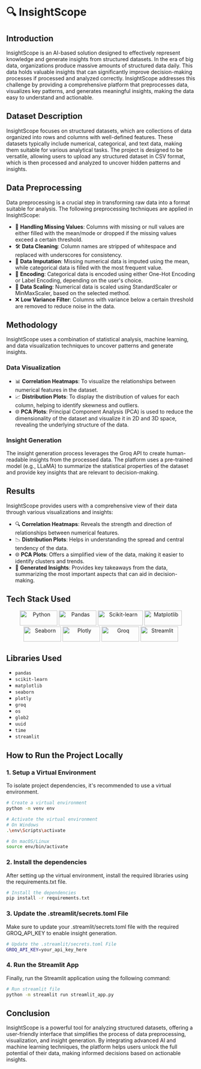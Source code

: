 # 🔍 InsightScope

## Introduction
InsightScope is an AI-based solution designed to effectively represent knowledge and generate insights from structured datasets. In the era of big data, organizations produce massive amounts of structured data daily. This data holds valuable insights that can significantly improve decision-making processes if processed and analyzed correctly. InsightScope addresses this challenge by providing a comprehensive platform that preprocesses data, visualizes key patterns, and generates meaningful insights, making the data easy to understand and actionable.

## Dataset Description
InsightScope focuses on structured datasets, which are collections of data organized into rows and columns with well-defined features. These datasets typically include numerical, categorical, and text data, making them suitable for various analytical tasks. The project is designed to be versatile, allowing users to upload any structured dataset in CSV format, which is then processed and analyzed to uncover hidden patterns and insights.

## Data Preprocessing
Data preprocessing is a crucial step in transforming raw data into a format suitable for analysis. The following preprocessing techniques are applied in InsightScope:

- 🧹 **Handling Missing Values**: Columns with missing or null values are either filled with the mean/mode or dropped if the missing values exceed a certain threshold.
- 🛠️ **Data Cleaning**: Column names are stripped of whitespace and replaced with underscores for consistency.
- 🧮 **Data Imputation**: Missing numerical data is imputed using the mean, while categorical data is filled with the most frequent value.
- 🔄 **Encoding**: Categorical data is encoded using either One-Hot Encoding or Label Encoding, depending on the user's choice.
- 📏 **Data Scaling**: Numerical data is scaled using StandardScaler or MinMaxScaler, based on the selected method.
- ❌ **Low Variance Filter**: Columns with variance below a certain threshold are removed to reduce noise in the data.

## Methodology
InsightScope uses a combination of statistical analysis, machine learning, and data visualization techniques to uncover patterns and generate insights.

### Data Visualization
- 📊 **Correlation Heatmaps**: To visualize the relationships between numerical features in the dataset.
- 📈 **Distribution Plots**: To display the distribution of values for each column, helping to identify skewness and outliers.
- 🌐 **PCA Plots**: Principal Component Analysis (PCA) is used to reduce the dimensionality of the dataset and visualize it in 2D and 3D space, revealing the underlying structure of the data.

### Insight Generation
The insight generation process leverages the Groq API to create human-readable insights from the processed data. The platform uses a pre-trained model (e.g., LLaMA) to summarize the statistical properties of the dataset and provide key insights that are relevant to decision-making.

## Results
InsightScope provides users with a comprehensive view of their data through various visualizations and insights:

- 🔍 **Correlation Heatmaps**: Reveals the strength and direction of relationships between numerical features.
- 📉 **Distribution Plots**: Helps in understanding the spread and central tendency of the data.
- 🌐 **PCA Plots**: Offers a simplified view of the data, making it easier to identify clusters and trends.
- 📝 **Generated Insights**: Provides key takeaways from the data, summarizing the most important aspects that can aid in decision-making.

## Tech Stack Used
<p align="center">
  <img src="https://www.python.org/static/community_logos/python-logo-master-v3-TM.png" alt="Python" width="100" height="40"/>
  <img src="https://pandas.pydata.org/static/img/pandas_white.svg" alt="Pandas" width="100" height="40"/>
  <img src="https://scikit-learn.org/stable/_static/scikit-learn-logo-small.png" alt="Scikit-learn" width="120" height="40"/>
  <img src="https://matplotlib.org/_static/images/logo2.svg" alt="Matplotlib" width="100" height="40"/>
  <img src="https://seaborn.pydata.org/_static/logo-wide-lightbg.svg" alt="Seaborn" width="100" height="40"/>
  <img src="https://images.plot.ly/logo/new-branding/plotly-logomark.png" alt="Plotly" width="100" height="40"/>
  <img src="https://groq.com/wp-content/uploads/2024/08/groq-logo-1-2.png" alt="Groq" width="100" height="40"/>
  <img src="https://streamlit.io/images/brand/streamlit-mark-color.svg" alt="Streamlit" width="100" height="40"/>
</p>

## Libraries Used
- `pandas`
- `scikit-learn`
- `matplotlib`
- `seaborn`
- `plotly`
- `groq`
- `os`
- `glob2`
- `uuid`
- `time`
- `streamlit`

## How to Run the Project Locally

### 1. Setup a Virtual Environment
To isolate project dependencies, it's recommended to use a virtual environment.

```bash
# Create a virtual environment
python -m venv env

# Activate the virtual environment
# On Windows
.\env\Scripts\activate

# On macOS/Linux
source env/bin/activate

```

### 2. Install the dependencies
After setting up the virtual environment, install the required libraries using the requirements.txt file.

```bash
# Install the dependencies
pip install -r requirements.txt
```
### 3. Update the .streamlit/secrets.toml File
Make sure to update your .streamlit/secrets.toml file with the required GROQ_API_KEY to enable insight generation.

```bash
# Update the .streamlit/secrets.toml File
GROQ_API_KEY=your_api_key_here
```

### 4. Run the Streamlit App
Finally, run the Streamlit application using the following command:

```bash
# Run streamlit file
python -m streamlit run streamlit_app.py
```

## Conclusion
InsightScope is a powerful tool for analyzing structured datasets, offering a user-friendly interface that simplifies the process of data preprocessing, visualization, and insight generation. By integrating advanced AI and machine learning techniques, the platform helps users unlock the full potential of their data, making informed decisions based on actionable insights.
